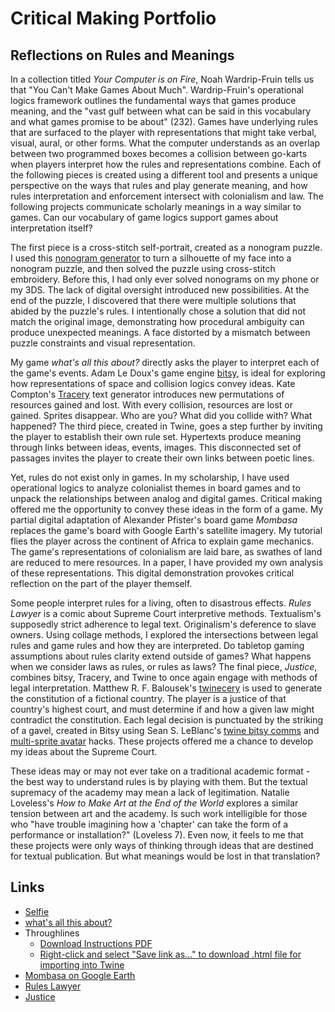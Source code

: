 # Critical Making Portfolio
## Reflections on Rules and Meanings

In a collection titled *Your Computer is on Fire*, Noah Wardrip-Fruin tells us that "You Can't Make Games About Much". Wardrip-Fruin's operational logics framework outlines the fundamental ways that games produce meaning, and the "vast gulf between what can be said in this vocabulary and what games promise to be about" (232). Games have underlying rules that are surfaced to the player with representations that might take verbal, visual, aural, or other forms. What the computer understands as an overlap between two programmed boxes becomes a collision between go-karts when players interpret how the rules and representations combine. Each of the following pieces is created using a different tool and presents a unique perspective on the ways that rules and play generate meaning, and how rules interpretation and enforcement intersect with colonialism and law. The following projects communicate scholarly meanings in a way similar to games. Can our vocabulary of game logics support games about interpretation itself? 

The first piece is a cross-stitch self-portrait, created as a nonogram puzzle. I used this [nonogram generator](https://iamtoolbox.com/nonogram-generator/) to turn a silhouette of my face into a nonogram puzzle, and then solved the puzzle using cross-stitch embroidery. Before this, I had only ever solved nonograms on my phone or my 3DS. The lack of digital oversight introduced new possibilities. At the end of the puzzle, I discovered that there were multiple solutions that abided by the puzzle's rules. I intentionally chose a solution that did not match the original image, demonstrating how procedural ambiguity can produce unexpected meanings. A face distorted by a mismatch between puzzle constraints and visual representation. 

My game *what's all this about?* directly asks the player to interpret each of the game's events. Adam Le Doux's game engine [bitsy](https://www.bitsy.org/), is ideal for exploring how representations of space and collision logics convey ideas. Kate Compton's [Tracery](https://tracery.io/) text generator introduces new permutations of resources gained and lost. With every collision, resources are lost or gained. Sprites disappear. Who are you? What did you collide with? What happened? The third piece, created in Twine, goes a step further by inviting the player to establish their own rule set. Hypertexts produce meaning through links between ideas, events, images. This disconnected set of passages invites the player to create their own links between poetic lines. 

Yet, rules do not exist only in games. In my scholarship, I have used operational logics to analyze colonialist themes in board games and to unpack the relationships between analog and digital games. Critical making offered me the opportunity to convey these ideas in the form of a game. My partial digital adaptation of Alexander Pfister's board game *Mombasa* replaces the game's board with Google Earth's satellite imagery. My tutorial flies the player across the continent of Africa to explain game mechanics. The game's representations of colonialism are laid bare, as swathes of land are reduced to mere resources. In a paper, I have provided my own analysis of these representations. This digital demonstration provokes critical reflection on the part of the player themself.

Some people interpret rules for a living, often to disastrous effects. *Rules Lawyer* is a comic about Supreme Court interpretive methods. Textualism's supposedly strict adherence to legal text. Originalism's deference to slave owners. Using collage methods, I explored the intersections between legal rules and game rules and how they are interpreted. Do tabletop gaming assumptions about rules clarity extend outside of games? What happens when we consider laws as rules, or rules as laws? The final piece, *Justice*, combines bitsy, Tracery, and Twine to once again engage with methods of legal interpretation. Matthew R. F. Balousek's [twinecery](https://github.com/mrfb/twinecery?tab=readme-ov-file) is used to generate the constitution of a fictional country. The player is a justice of that country's highest court, and must determine if and how a given law might contradict the constitution. Each legal decision is punctuated by the striking of a gavel, created in Bitsy using Sean S. LeBlanc's [twine bitsy comms](https://github.com/seleb/bitsy-hacks/blob/main/dist/twine-bitsy-comms.js) and [multi-sprite avatar](https://github.com/seleb/bitsy-hacks/blob/main/dist/multi-sprite-avatar.js) hacks. These projects offered me a chance to develop my ideas about the Supreme Court. 

These ideas may or may not ever take on a traditional academic format - the best way to understand rules is by playing with them. But the textual supremacy of the academy may mean a lack of legitimation. Natalie Loveless's *How to Make Art at the End of the World* explores a similar tension between art and the academy. Is such work intelligible for those who "have trouble imagining how a 'chapter' can take the form of a performance or installation?" (Loveless 7). Even now, it feels to me that these projects were only ways of thinking through ideas that are destined for textual publication. But what meanings would be lost in that translation?

## Links

- [Selfie](images/selfie.jpg)
- [what's all this about?](about.html)
- Throughlines
	- [Download Instructions PDF](downloads/ThroughlinesInstructions.pdf)
	- [Right-click and select "Save link as..." to download .html file for importing into Twine](downloads/Throughlines.html)
- [Mombasa on Google Earth](https://earth.google.com/earth/d/16YTE3MbL6EG6NF-tWpTYx_iGi6XOU2mA?usp=sharing)
- [Rules Lawyer](comic.html)
- [Justice](justice.html)

